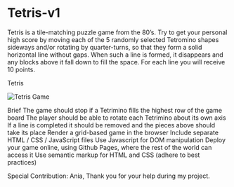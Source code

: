 # Tetris-v1

Tetris is a tile-matching puzzle game from the 80’s. Try to get your personal high score by moving each of the 5 randomly selected Tetromino shapes sideways and/or rotating by quarter-turns, so that they form a solid horizontal line without gaps. When such a line is formed, it disappears and any blocks above it fall down to fill the space. For each line you will receive 10 points.

Tetris

![Tetris Game](https://github.com/harsh11111/Tetris-v1/assets/31356115/feafdc89-2737-4969-8d13-2e696083edb1)

Brief
The game should stop if a Tetrimino fills the highest row of the game board
The player should be able to rotate each Tetrimino about its own axis
If a line is completed it should be removed and the pieces above should take its place
Render a grid-based game in the browser
Include separate HTML / CSS / JavaScript files
Use Javascript for DOM manipulation
Deploy your game online, using Github Pages, where the rest of the world can access it
Use semantic markup for HTML and CSS (adhere to best practices)

Special Contribution:
Ania, Thank you for your help during my project.
